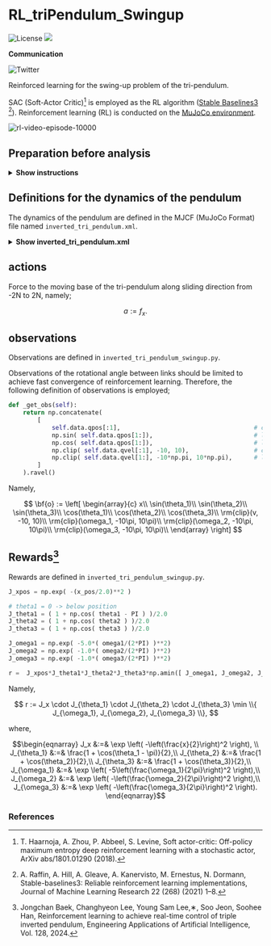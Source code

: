 # RL_triPendulum_Swingup

![License](https://img.shields.io/github/license/yuki-koyama/elasty)
<img src="https://img.shields.io/badge/-Python-F9DC3E.svg?logo=python&style=flat">


**Communication**

<a style="text-decoration: none" href="https://twitter.com/hogelungfish" target="_blank">
    <img src="https://img.shields.io/badge/twitter-%40hogelungfish-1da1f2.svg" alt="Twitter">
</a>
<p>

Reinforced learning for the swing-up problem of the tri-pendulum.

SAC (Soft-Actor Critic)[^1] is employed as the RL algorithm ([Stable Baselines3](https://stable-baselines3.readthedocs.io/en/master/) [^2]).
Reinforcement learning (RL) is conducted on the [MuJoCo environment](https://mujoco.readthedocs.io/en/stable/overview.html). 

![rl-video-episode-10000](https://github.com/user-attachments/assets/33ba400b-c4fd-4b84-9645-57075a8a7324)




## Preparation before analysis

<details><summary><b>Show instructions</b></summary>

Requirement:

* __python=3.11__

* For Reinforcement learning algorithm: __Stable Baselines3=2.3.2__

* For simulation environment: __gymnasium=0.29.1__

* For plot: __matplotlib=3.9.2__

* For matrix calculation: __numpy=1.26.0__

* For the Matlab file (*.mat) generation: __scipy=1.13.1__

* For simulation environment: __mujoco=3.2.4__

* For data logging: __tensorboard=2.18.0__

* For GPGPU: __PyTorch__

* others

````python
conda create -n py311mujoco python=3.11
conda activate py311mujoco
conda install numpy=1.26.0

# install PyTorch

pip install stable-baselines3
pip install gymnasium
pip install mujoco

# install others

git clone https://github.com/KRproject-tech/RL_triPendulum_Swingup
cd RL_triPendulum_Swingup
python exe.py
````

</details>



## Definitions for the dynamics of the pendulum

The dynamics of the pendulum are defined in the MJCF (MuJoCo Format) file named `inverted_tri_pendulum.xml`.

<details><summary><b>Show inverted_tri_pendulum.xml</b></summary>
    
````xml
<!-- Cartpole Model

    The state space is populated with joints in the order that they are
    defined in this file. The actuators also operate on joints.

    State-Space (name/joint/parameter):
        - cart      slider      position (m)
        - pole      hinge       angle (rad)
        - cart      slider      velocity (m/s)
        - pole      hinge       angular velocity (rad/s)

    Actuators (name/actuator/parameter):
        - cart      motor       force x (N)

-->
<mujoco model="cartpole">
  <compiler coordinate="local" inertiafromgeom="true"/>
  <custom>
    <numeric data="2" name="frame_skip"/>
  </custom>
  <default>
    <joint damping="0.01"/>
    <geom contype="0" friction="1 0.1 0.1" rgba="0.7 0.7 0 1"/>
  </default>
  <option gravity="1e-5 0 -9.81" integrator="RK4" timestep="0.01"/>
  <size nstack="3000"/>
  <worldbody>
    <geom name="floor" pos="0 0 -3.0" rgba="0.8 0.9 0.8 1" size="40 40 40" type="plane"/>
    <geom name="rail" pos="0 0 0" quat="0.707 0 0.707 0" rgba="0.3 0.3 0.7 1" size="0.02 2" type="capsule"/>
    <body name="cart" pos="0 0 0">
      <joint axis="1 0 0" limited="true" margin="0.01" name="slider" pos="0 0 0" range="-2 2" type="slide"/>
      <geom name="cart" pos="0 0 0" quat="0.707 0 0.707 0" size="0.1 0.1" type="capsule"/>
      <body name="pole" pos="0 0 0">
        <joint axis="0 1 0" name="hinge" pos="0 0 0" type="hinge"/>
        <geom fromto="0 0 0 0 0 -0.6" name="cpole" rgba="0 0.7 0.7 1" size="0.045 0.3" type="capsule"/>
        <body name="pole2" pos="0 0 -0.6">
          <joint axis="0 1 0" name="hinge2" pos="0 0 0" type="hinge"/>
          <geom fromto="0 0 0 0 0 -0.6" name="cpole2" rgba="0 0.7 0.7 1" size="0.045 0.3" type="capsule"/>
          <body name="pole3" pos="0 0 -0.6">
            <joint axis="0 1 0" name="hinge3" pos="0 0 0" type="hinge"/>
            <geom fromto="0 0 0 0 0 -0.6" name="cpole3" rgba="0 0.7 0.7 1" size="0.045 0.3" type="capsule"/>
            <site name="tip" pos="0 0 -0.6" size="0.01 0.01"/>
          </body>
        </body>
      </body>
    </body>
  </worldbody>
  <actuator>
    <motor ctrllimited="true" ctrlrange="-2 2" gear="500" joint="slider" name="slide"/>
  </actuator>
</mujoco>
````
        
</details>



## actions

Force to the moving base of the tri-pendulum along sliding direction from -2N to 2N, namely;

$$
a := f_x.
$$

## observations

Observations are defined in `inverted_tri_pendulum_swingup.py`.

Observations of the rotational angle between links should be limited to achieve fast convergence of reinforcement learning.
Therefore, the following definition of observations is employed;

````python
def _get_obs(self):
    return np.concatenate(
        [
            self.data.qpos[:1],                                     # cart x pos [m]
            np.sin( self.data.qpos[1:]),                            # link angles [rad]   
            np.cos( self.data.qpos[1:]),                            # link angles [rad]    
            np.clip( self.data.qvel[:1], -10, 10),                  # cart x pos vel [m/s]  
            np.clip( self.data.qvel[1:], -10*np.pi, 10*np.pi),      # link angles vel [rad/s]      
        ]
    ).ravel()
````
Namely,

$$
\bf{o} := 
\left[
\begin{array}{c}
x\\
\sin(\theta_1)\\
\sin(\theta_2)\\
\sin(\theta_3)\\
\cos(\theta_1)\\
\cos(\theta_2)\\
\cos(\theta_3)\\
\rm{clip}(v, -10, 10)\\
\rm{clip}(\omega_1, -10\pi, 10\pi)\\
\rm{clip}(\omega_2, -10\pi, 10\pi)\\
\rm{clip}(\omega_3, -10\pi, 10\pi)\\
\end{array}
\right]
$$

## Rewards[^3]

Rewards are defined in `inverted_tri_pendulum_swingup.py`.

````python
J_xpos = np.exp( -(x_pos/2.0)**2 )

# theta1 = 0 -> below position
J_theta1 = ( 1 + np.cos( theta1 - PI ) )/2.0
J_theta2 = ( 1 + np.cos( theta2 ) )/2.0
J_theta3 = ( 1 + np.cos( theta3 ) )/2.0

J_omega1 = np.exp( -5.0*( omega1/(2*PI) )**2)
J_omega2 = np.exp( -1.0*( omega2/(2*PI) )**2)
J_omega3 = np.exp( -1.0*( omega3/(2*PI) )**2)

r =  J_xpos*J_theta1*J_theta2*J_theta3*np.amin([ J_omega1, J_omega2, J_omega3 ])
````

Namely, 

$$
r := J_x \cdot J_{\theta_1} \cdot J_{\theta_2} \cdot J_{\theta_3} \min \\{ J_{\omega_1}, J_{\omega_2}, J_{\omega_3} \\},
$$

where,

```math
\begin{eqnarray}
J_x &:=& \exp \left( -\left(\frac{x}{2}\right)^2 \right), \\
J_{\theta_1} &:=& \frac{1 + \cos(\theta_1 - \pi)}{2},\\
J_{\theta_2} &:=& \frac{1 + \cos(\theta_2)}{2},\\
J_{\theta_3} &:=& \frac{1 + \cos(\theta_3)}{2},\\
J_{\omega_1} &:=& \exp \left( -5\left(\frac{\omega_1}{2\pi}\right)^2 \right),\\
J_{\omega_2} &:=& \exp \left( -\left(\frac{\omega_2}{2\pi}\right)^2 \right),\\
J_{\omega_3} &:=& \exp \left( -\left(\frac{\omega_3}{2\pi}\right)^2 \right).
\end{eqnarray}
```


### References  

[^1]: T. Haarnoja, A. Zhou, P. Abbeel, S. Levine, Soft actor-critic: Off-policy maximum entropy deep reinforcement learning with a stochastic actor, ArXiv abs/1801.01290 (2018).
[^2]: A. Raffin, A. Hill, A. Gleave, A. Kanervisto, M. Ernestus, N. Dormann, Stable-baselines3: Reliable reinforcement learning implementations, Journal of Machine Learning Research 22 (268) (2021) 1–8.
[^3]: Jongchan Baek, Changhyeon Lee, Young Sam Lee,∗, Soo Jeon, Soohee Han, Reinforcement learning to achieve real-time control of triple inverted pendulum, Engineering Applications of Artificial Intelligence, Vol. 128, 2024.
